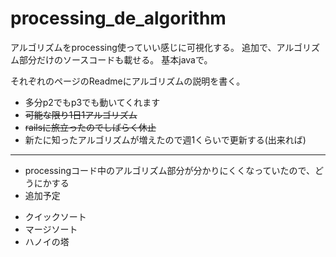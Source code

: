 # processing_de_algorithm
アルゴリズムをprocessing使っていい感じに可視化する。
追加で、アルゴリズム部分だけのソースコードも載せる。
基本javaで。

それぞれのページのReadmeにアルゴリズムの説明を書く。

* 多分p2でもp3でも動いてくれます
* ~~可能な限り1日1アルゴリズム~~
* ~~railsに旅立ったのでしばらく休止~~
* 新たに知ったアルゴリズムが増えたので週1くらいで更新する(出来れば)

---
* processingコード中のアルゴリズム部分が分かりにくくなっていたので、どうにかする
* 追加予定
 + クイックソート
 + マージソート
 + ハノイの塔
